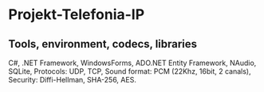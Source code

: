 # Projekt-Telefonia-IP

## Tools, environment, codecs, libraries
C#, .NET Framework, WindowsForms, ADO.NET Entity Framework, NAudio, SQLite,
Protocols: UDP, TCP,
Sound format: PCM (22Khz, 16bit, 2 canals),
Security: Diffi-Hellman, SHA-256, AES.
